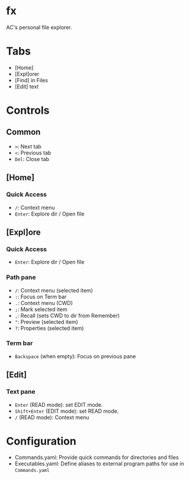 # fx
AC's personal file explorer.

# Tabs
- [Home]
- [Expl]orer
- [Find] in Files
- [Edit] text
# Controls
## Common
- `>`: Next tab
- `<`: Previous tab
- `Del`: Close tab
## [Home]
### Quick Access
- `/`: Context menu
- `Enter`: Explore dir / Open file
## [Expl]ore
### Quick Access
- `Enter`: Explore dir / Open file
### Path pane
- `/`: Context menu (selected item)
- `:`: Focus on Term bar
- `.`: Context menu (CWD)
- `;`: Mark selected item
- `,`: Recall (sets CWD to dir from Remember)
- `"`: Preview (selected item)
- `?`: Properties (selected item)
### Term bar
- `Backspace` (when empty): Focus on previous pane
## [Edit]
### Text pane
- `Enter` (READ mode): set EDIT mode.
- `Shift+Enter` (EDIT mode): set READ mode.
- `/` (READ mode): Context menu
# Configuration
- Commands.yaml: Provide quick commands for directories and files
- Executables.yaml: Define aliases to external program paths for use in `Commands.yaml`
